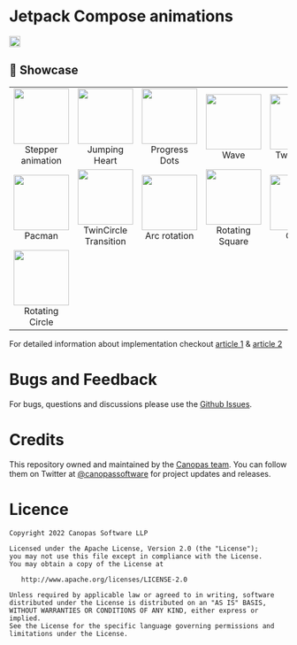 # Jetpack Compose animations

<img alt="Badge" height="20px" src="https://androidweekly.net/issues/issue-503/badge">

## 🚀  Showcase
<table>
  <tr>
    <td align="center">
      <img src="https://github.com/canopas/Jetpack-compose-animations-examples/blob/main/gif/strepper_animation.gif" width="100px" height="100px">
      <br />
      Stepper animation
    </td>
    <td align="center">
      <img src="https://github.com/canopas/Jetpack-compose-animations-examples/blob/main/gif/jumping_heart_animation.gif" width="100px" height="100px">
      <br />
      Jumping Heart
    </td>
    <td align="center">
      <img src="https://github.com/canopas/Jetpack-compose-animations-examples/blob/main/gif/dote_animation.gif" width="100px" height="100px">
      <br />
      Progress Dots
    </td>
    <td align="center">
      <img src="https://github.com/canopas/Jetpack-compose-animations-examples/blob/main/gif/wave_animation.gif" width="100px" height="100px">
      <br />
      Wave
    </td>
    <td align="center">
      <img src="https://github.com/canopas/Jetpack-compose-animations-examples/blob/main/gif/circle_scale.gif" width="100px" height="100px">
      <br />
      Twin circle
    </td>
  </tr>
  <tr>
    <td align="center">
      <img src="https://github.com/canopas/Jetpack-compose-animations-examples/blob/main/gif/pacman.gif" width="100px" height="100px">
      <br />
      Pacman
    </td>
    <td align="center">
      <img src="https://github.com/canopas/Jetpack-compose-animations-examples/blob/main/gif/circle_transition.gif" width="100px" height="100px">
      <br />
      TwinCircle Transition
    </td>
     <td align="center">
      <img src="https://github.com/canopas/Jetpack-compose-animations-examples/blob/main/gif/circle_arc.gif" width="100px" height="100px">
      <br />
      Arc rotation
    </td>
    <td align="center">
      <img src="https://github.com/canopas/Jetpack-compose-animations-examples/blob/main/gif/rotating_square.gif" width="100px" height="100px">
      <br />
      Rotating Square
    </td>
     <td align="center">
      <img src="https://github.com/canopas/Jetpack-compose-animations-examples/blob/main/gif/clock_animation.gif" width="100px" height="100px">
      <br />
      Clock
    </td>
  </tr>
  <tr>
     <td align="center">
      <img src="https://github.com/canopas/Jetpack-compose-animations-examples/blob/main/gif/rotating_circle.gif" width="100px" height="100px">
      <br />
      Rotating Circle
    </td>
  </tr>
<table>
  
  

  
 For detailed information about implementation checkout [article 1](https://blog.canopas.com/animations-in-jetpack-compose-with-examples-48307ba9dff1) & [article 2](https://blog.canopas.com/progress-animations-in-jetpack-compose-with-examples-eb76cc28fbb6)


# Bugs and Feedback
For bugs, questions and discussions please use the [Github Issues](https://github.com/canopas/Jetpack-compose-animations-examples/issues).

# Credits

This repository owned and maintained by the [Canopas team](https://canopas.com/). You can follow them on Twitter at [@canopassoftware](https://twitter.com/canopassoftware) for project updates and releases.

  
 # Licence

```
Copyright 2022 Canopas Software LLP

Licensed under the Apache License, Version 2.0 (the "License");
you may not use this file except in compliance with the License.
You may obtain a copy of the License at

   http://www.apache.org/licenses/LICENSE-2.0

Unless required by applicable law or agreed to in writing, software
distributed under the License is distributed on an "AS IS" BASIS,
WITHOUT WARRANTIES OR CONDITIONS OF ANY KIND, either express or implied.
See the License for the specific language governing permissions and
limitations under the License.
```

